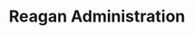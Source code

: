 ---
title: Reagan Administration
category: "Reagan Administration"
layout: archive-categories
permalink: "category/reagan-administration"
---